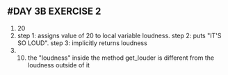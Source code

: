 #DAY 3B EXERCISE 2
---
1. 20
2. step 1: assigns value of 20 to local variable loudness. step 2: puts "IT'S SO LOUD". step 3: implicitly returns loudness
3. 10. the "loudness" inside the method get_louder is different from the loudness outside of it